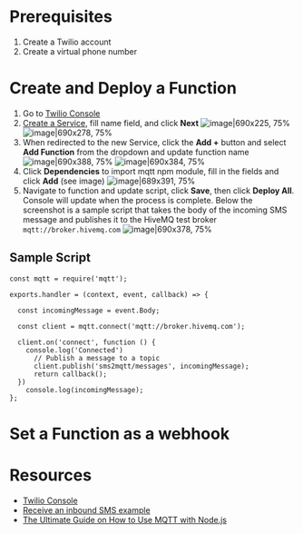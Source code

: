 # Prerequisites
1. Create a Twilio account
2. Create a virtual phone number

# Create and Deploy a Function
1. Go to [Twilio Console](https://www.twilio.com/console/functions/overview)
3. [Create a Service](https://www.twilio.com/console/functions/overview/services), fill name field, and click **Next**
  ![image|690x225, 75%](upload://pSNch02KMY3BKsf87Zw1UI5kjdA.png)
  ![image|690x278, 75%](upload://wFBUNV5V7XbIKH3bQ4F2zAorPqe.png)
4. When redirected to the new Service, click the **Add +** button and select **Add Function** from the dropdown and update function name
  ![image|690x388, 75%](upload://zGDFLd8qg1H9WlMxYPcVDluLcZ.png)
  ![image|690x384, 75%](upload://z2R3CZxXr9W5dfrv4AVNYGv4iiV.png)
5. Click **Dependencies** to import mqtt npm module, fill in the fields and click **Add** (see image)
  ![image|689x391, 75%](upload://gjBZyXYta9nATZ5n8ePPucX3qCm.png)
6. Navigate to function and update script, click **Save**, then click **Deploy All**. Console will update when the process is complete. Below the screenshot is a sample script that takes the body of the incoming SMS message and publishes it to the HiveMQ test broker `mqtt://broker.hivemq.com`
![image|690x378, 75%](upload://gSnEaL31uxIqK2gH6XziDQsuvGz.png)

## Sample Script
```
const mqtt = require('mqtt');

exports.handler = (context, event, callback) => {

  const incomingMessage = event.Body;

  const client = mqtt.connect('mqtt://broker.hivemq.com');

  client.on('connect', function () {
    console.log('Connected')
      // Publish a message to a topic
      client.publish('sms2mqtt/messages', incomingMessage);
      return callback();
  })
	console.log(incomingMessage);
};
```

# Set a Function as a webhook


# Resources
* [Twilio Console](https://www.twilio.com/console/functions/overview)
* [Receive an inbound SMS example](https://www.twilio.com/docs/serverless/functions-assets/quickstart/receive-sms)
* [The Ultimate Guide on How to Use MQTT with Node.js](https://www.hivemq.com/blog/ultimate-guide-on-how-to-use-mqtt-with-node-js/)
